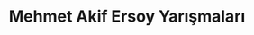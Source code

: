 ---
layout: all
headline: "Mehmet Akif Ersoy Yarışmaları"
title: "Mehmet Akif Ersoy Yarışmaları"
key: "mehmet akif ersoy"
description: "Mehmet Akif Ersoy adına düzenlenen edebiyat yarışmalarını burada bulabilirsiniz. Mehmet Akif Ersoy'a Mektup, Mehmet Akif Ersoy Kompozisyon bu yarışmalardan bazılarıdır"
permalink: "yunus-emre-yarismalari/"
---